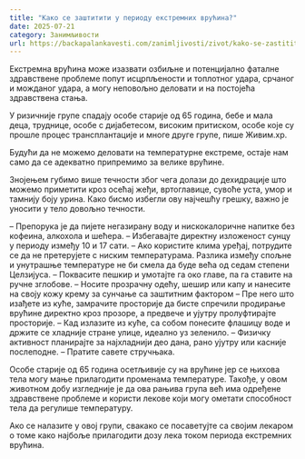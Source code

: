 ```yaml
---
title: "Како се заштитити у периоду екстремних врућина?"
date: 2025-07-21
category: Занимљивости
url: https://backapalankavesti.com/zanimljivosti/zivot/kako-se-zastititi-u-periodu-ekstremnih-vrucina/
---
```


Екстремна врућина може изазвати озбиљне и потенцијално фаталне здравствене проблеме попут исцрпљености и топлотног удара, срчаног и можданог удара, а могу неповољно деловати и на постојећа здравствена стања.

У ризичније групе спадају особе старије од 65 година, бебе и мала деца, труднице, особе с дијабетесом, високим притиском, особе које су прошле процес трансплантације и многе друге групе, пише Живим.хр.

Будући да не можемо деловати на температурне екстреме, остаје нам само да се адекватно припремимо за велике врућине.

Знојењем губимо више течности због чега долази до дехидрације што можемо приметити кроз осећај жеђи, вртоглавице, сувоће уста, умор и тамнију боју урина. Како бисмо избегли ову најчешћу грешку, важно је уносити у тело довољно течности.

– Препорука је да пијете негазирану воду и нискокалоричне напитке без кофеина, алкохола и шећера.
– Избегавајте директну изложеност сунцу у периоду између 10 и 17 сати.
– Ако користите клима уређај, потрудите се да не претерујете с ниским температурама. Разлика између спољне и унутрашње температуре не би смела да буде већа од седам степени Целзијуса.
– Поквасите пешкир и умотајте га око главе, па га ставите на ручне зглобове.
– Носите прозрачну одећу, шешир или капу и нанесите на своју кожу крему за сунчање са заштитним фактором
– Пре него што изађете из куће, замрачите просторије да бисте спречили продирање врућине директно кроз прозоре, а предвече и ујутру пролуфтирајте просторије.
– Кад излазите из куће, са собом понесите флашицу воде и држите се хладније стране улице, идеално уз зеленило.
– Физичку активност планирајте за најхладнији део дана, рано ујутру или касније послеподне.
– Пратите савете стручњака.

Особе старије од 65 година осетљивије су на врућине јер се њихова тела могу мање прилагодити променама температуре. Такође, у овом животном добу изгледније је да ова рањива група већ има одређене здравствене проблеме и користи лекове који могу ометати способност тела да регулише температуру.

Ако се налазите у овој групи, свакако се посаветујте са својим лекаром о томе како најбоље прилагодити дозу лека током периода екстремних врућина.
